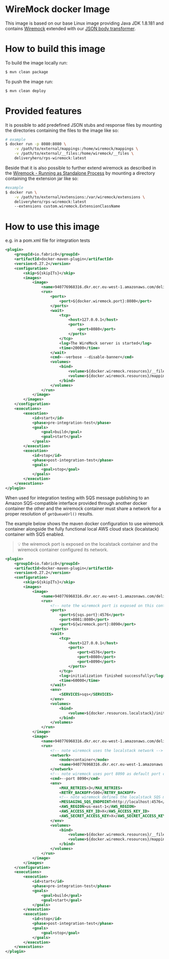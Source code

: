 # WireMock docker Image

This image is based on our base Linux image providing Java JDK 1.8.181 and contains [Wiremock](http://wiremock.org/docs)
extended with our [JSON body transformer](https://github.com/9cookies/wiremock-extensions/tree/dev/json-body-transformer).

# How to build this image

To build the image locally run:

```bash
$ mvn clean package
```

To push the image run:

```bash
$ mvn clean deploy
```

# Provided features

It is possible to add predefined JSON stubs and response files by mounting the directories containing the files to the image like so:

```bash
# example
$ docker run -p 8080:8080 \
    -v /path/to/external/mappings:/home/wiremock/mappings \
    -v /path/to/external/__files:/home/wiremock/__files \
    deliveryhero/rps-wiremock:latest
```

Beside that it is also possible to further extend wiremock as described in the [Wiremock - Running as Standalone Process](http://wiremock.org/docs/running-standalone/) by mounting a directory containing the extension jar like so:

```bash
#example
$ docker run \
    -v /path/to/external/extensions:/var/wiremock/extensions \
    deliveryhero/rps-wiremock:latest
    --extensions custom.wiremock.ExtensionClassName
```

# How to use this image

e.g. in a pom.xml file for integration tests

```xml
<plugin>
    <groupId>io.fabric8</groupId>
    <artifactId>docker-maven-plugin</artifactId>
    <version>0.27.2</version>
    <configuration>
        <skip>${skipITs}</skip>
        <images>
            <image>
            	<name>940776968316.dkr.ecr.eu-west-1.amazonaws.com/deliveryhero/rps-wiremock</name>
            	<run>
            		<ports>
            			<port>${docker.wiremock.port}:8080</port>
            		</ports>
            		<wait>
                        <tcp>
                            <host>127.0.0.1</host>
                            <ports>
                                <port>8080</port>
                            </ports>
                        </tcp>
                        <log>The WireMock server is started</log>
                        <time>20000</time>
                    </wait>
                    <cmd>--verbose --disable-banner</cmd>
                    <volumes>
                        <bind>
                            <volume>${docker.wiremock.resources}/__files:/home/wiremock/__files</volume>
                            <volume>${docker.wiremock.resources}/mappings:/home/wiremock/mappings</volume>
                        </bind>
                    </volumes>
            	</run>
            </image>
        </images>
    </configuration>
    <executions>
        <execution>
            <id>start</id>
            <phase>pre-integration-test</phase>
            <goals>
                <goal>build</goal>
                <goal>start</goal>
            </goals>
        </execution>
        <execution>
            <id>stop</id>
            <phase>post-integration-test</phase>
            <goals>
                <goal>stop</goal>
            </goals>
        </execution>
    </executions>
</plugin>

```

When used for integration testing with SQS message publishing to an Amazon SQS-compatible interface provided through another docker container the other and the wiremock container must share a network for a proper resolution of `getQueueUrl()` results.

The example below shows the maven docker configuration to use wiremock container alongside the fully functional local
AWS cloud stack (localstack) container with SQS enabled.

> :bulb: the wiremock port is exposed on the localstack container and the wiremock container configured its network.

```xml
<plugin>
    <groupId>io.fabric8</groupId>
    <artifactId>docker-maven-plugin</artifactId>
    <version>0.27.2</version>
    <configuration>
        <skip>${skipITs}</skip>
        <images>
            <image>
                <name>940776968316.dkr.ecr.eu-west-1.amazonaws.com/deliveryhero/rps-localstack</name>
                <run>
                    <!-- note the wiremock port is exposed on this container -->
                    <ports>
                        <port>${sqs.port}:4576</port>
                        <port>8081:8080</port>
                        <port>${wiremock.port}:8090</port>
                    </ports>
                    <wait>
                        <tcp>
                            <host>127.0.0.1</host>
                            <ports>
                                <port>4576</port>
                                <port>8080</port>
                                <port>8090</port>
                            </ports>
                        </tcp>
                        <log>initialization finished successfully</log>
                        <time>60000</time>
                    </wait>
                    <env>
                        <SERVICES>sqs</SERVICES>
                    </env>
                    <volumes>
                        <bind>
                            <volume>${docker.resources.localstack}/init.sh:/docker-entrypoint-initaws.d/init.sh</volume>
                        </bind>
                    </volumes>
                </run>
            </image>
            <image>
                <name>940776968316.dkr.ecr.eu-west-1.amazonaws.com/deliveryhero/rps-wiremock</name>
                <run>
                    <!-- note wiremock uses the localstack network -->
                    <network>
                        <mode>container</mode>
                        <name>940776968316.dkr.ecr.eu-west-1.amazonaws.com/deliveryhero/rps-localstack</name>
                    </network>
                    <!-- note wiremock uses port 8090 as default port occupied by localstack dashboard -->
                    <cmd>--port 8090</cmd>
                    <env>
                        <MAX_RETRIES>3</MAX_RETRIES>
                        <RETRY_BACKOFF>500</RETRY_BACKOFF>
                        <!-- note wiremock defines the localstack SQS messaging port - not the mapped port -->
                        <MESSAGING_SQS_ENDPOINT>http://localhost:4576</MESSAGING_SQS_ENDPOINT>
                        <AWS_REGION>us-east-1</AWS_REGION>
                        <AWS_ACCESS_KEY_ID>X</AWS_ACCESS_KEY_ID>
                        <AWS_SECRET_ACCESS_KEY>X</AWS_SECRET_ACCESS_KEY>
                    </env>
                    <volumes>
                        <bind>
                            <volume>${docker.wiremock.resources}/__files:/home/wiremock/__files</volume>
                            <volume>${docker.wiremock.resources}/mappings:/home/wiremock/mappings</volume>
                        </bind>
                    </volumes>
                </run>
            </image>
        </images>
    </configuration>
    <executions>
        <execution>
            <id>start</id>
            <phase>pre-integration-test</phase>
            <goals>
                <goal>build</goal>
                <goal>start</goal>
            </goals>
        </execution>
        <execution>
            <id>stop</id>
            <phase>post-integration-test</phase>
            <goals>
                <goal>stop</goal>
            </goals>
        </execution>
    </executions>
</plugin>
```